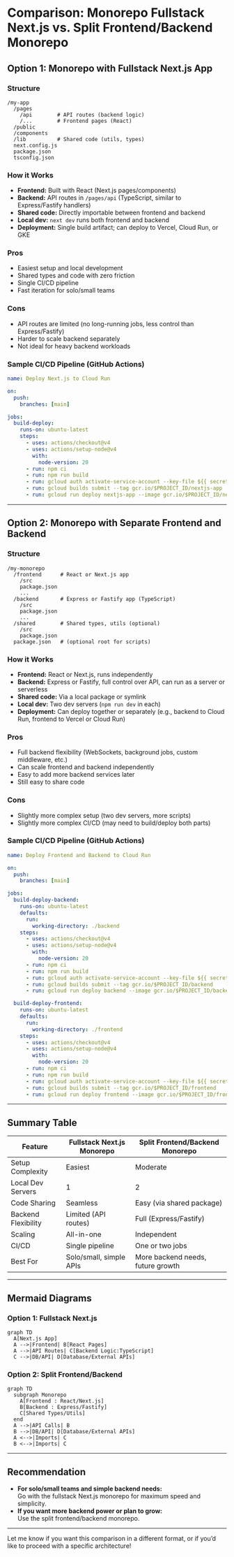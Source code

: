 # Comparison: Monorepo Fullstack Next.js vs. Split Frontend/Backend Monorepo

## Option 1: Monorepo with Fullstack Next.js App

### Structure
```
/my-app
  /pages
    /api        # API routes (backend logic)
    /...        # Frontend pages (React)
  /public
  /components
  /lib          # Shared code (utils, types)
  next.config.js
  package.json
  tsconfig.json
```

### How it Works
- **Frontend:** Built with React (Next.js pages/components)
- **Backend:** API routes in `/pages/api` (TypeScript, similar to Express/Fastify handlers)
- **Shared code:** Directly importable between frontend and backend
- **Local dev:** `next dev` runs both frontend and backend
- **Deployment:** Single build artifact; can deploy to Vercel, Cloud Run, or GKE

### Pros
- Easiest setup and local development
- Shared types and code with zero friction
- Single CI/CD pipeline
- Fast iteration for solo/small teams

### Cons
- API routes are limited (no long-running jobs, less control than Express/Fastify)
- Harder to scale backend separately
- Not ideal for heavy backend workloads

### Sample CI/CD Pipeline (GitHub Actions)
```yaml
name: Deploy Next.js to Cloud Run

on:
  push:
    branches: [main]

jobs:
  build-deploy:
    runs-on: ubuntu-latest
    steps:
      - uses: actions/checkout@v4
      - uses: actions/setup-node@v4
        with:
          node-version: 20
      - run: npm ci
      - run: npm run build
      - run: gcloud auth activate-service-account --key-file ${{ secrets.GCP_SA_KEY }}
      - run: gcloud builds submit --tag gcr.io/$PROJECT_ID/nextjs-app
      - run: gcloud run deploy nextjs-app --image gcr.io/$PROJECT_ID/nextjs-app --region $REGION --platform managed --allow-unauthenticated
```

---

## Option 2: Monorepo with Separate Frontend and Backend

### Structure
```
/my-monorepo
  /frontend      # React or Next.js app
    /src
    package.json
    ...
  /backend       # Express or Fastify app (TypeScript)
    /src
    package.json
    ...
  /shared        # Shared types, utils (optional)
    /src
    package.json
  package.json   # (optional root for scripts)
```

### How it Works
- **Frontend:** React or Next.js, runs independently
- **Backend:** Express or Fastify, full control over API, can run as a server or serverless
- **Shared code:** Via a local package or symlink
- **Local dev:** Two dev servers (`npm run dev` in each)
- **Deployment:** Can deploy together or separately (e.g., backend to Cloud Run, frontend to Vercel or Cloud Run)

### Pros
- Full backend flexibility (WebSockets, background jobs, custom middleware, etc.)
- Can scale frontend and backend independently
- Easy to add more backend services later
- Still easy to share code

### Cons
- Slightly more complex setup (two dev servers, more scripts)
- Slightly more complex CI/CD (may need to build/deploy both parts)

### Sample CI/CD Pipeline (GitHub Actions)
```yaml
name: Deploy Frontend and Backend to Cloud Run

on:
  push:
    branches: [main]

jobs:
  build-deploy-backend:
    runs-on: ubuntu-latest
    defaults:
      run:
        working-directory: ./backend
    steps:
      - uses: actions/checkout@v4
      - uses: actions/setup-node@v4
        with:
          node-version: 20
      - run: npm ci
      - run: npm run build
      - run: gcloud auth activate-service-account --key-file ${{ secrets.GCP_SA_KEY }}
      - run: gcloud builds submit --tag gcr.io/$PROJECT_ID/backend
      - run: gcloud run deploy backend --image gcr.io/$PROJECT_ID/backend --region $REGION --platform managed --allow-unauthenticated

  build-deploy-frontend:
    runs-on: ubuntu-latest
    defaults:
      run:
        working-directory: ./frontend
    steps:
      - uses: actions/checkout@v4
      - uses: actions/setup-node@v4
        with:
          node-version: 20
      - run: npm ci
      - run: npm run build
      - run: gcloud auth activate-service-account --key-file ${{ secrets.GCP_SA_KEY }}
      - run: gcloud builds submit --tag gcr.io/$PROJECT_ID/frontend
      - run: gcloud run deploy frontend --image gcr.io/$PROJECT_ID/frontend --region $REGION --platform managed --allow-unauthenticated
```

---

## Summary Table

| Feature                | Fullstack Next.js Monorepo | Split Frontend/Backend Monorepo |
|------------------------|----------------------------|----------------------------------|
| Setup Complexity       | Easiest                    | Moderate                         |
| Local Dev Servers      | 1                          | 2                                |
| Code Sharing           | Seamless                   | Easy (via shared package)        |
| Backend Flexibility    | Limited (API routes)       | Full (Express/Fastify)           |
| Scaling                | All-in-one                 | Independent                      |
| CI/CD                  | Single pipeline            | One or two jobs                  |
| Best For               | Solo/small, simple APIs    | More backend needs, future growth|

---

## Mermaid Diagrams

### Option 1: Fullstack Next.js
```mermaid
graph TD
  A[Next.js App]
  A -->|Frontend| B[React Pages]
  A -->|API Routes| C[Backend Logic:TypeScript]
  C -->|DB/API| D[Database/External APIs]
```

### Option 2: Split Frontend/Backend
```mermaid
graph TD
  subgraph Monorepo
    A[Frontend : React/Next.js]
    B[Backend : Express/Fastify]
    C[Shared Types/Utils]
  end
  A -->|API Calls| B
  B -->|DB/API| D[Database/External APIs]
  A <-->|Imports| C
  B <-->|Imports| C
```

---

## Recommendation

- **For solo/small teams and simple backend needs:**  
  Go with the fullstack Next.js monorepo for maximum speed and simplicity.
- **If you want more backend power or plan to grow:**  
  Use the split frontend/backend monorepo.

---

Let me know if you want this comparison in a different format, or if you’d like to proceed with a specific architecture!
